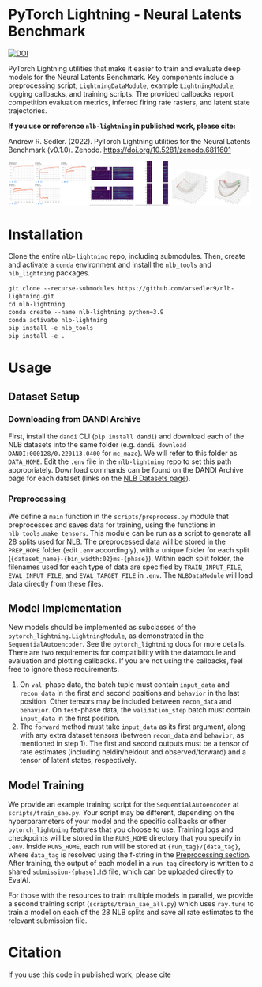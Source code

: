 # PyTorch Lightning - Neural Latents Benchmark

[![DOI](https://zenodo.org/badge/459264776.svg)](https://zenodo.org/badge/latestdoi/459264776)

PyTorch Lightning utilities that make it easier to train and evaluate deep models for the Neural Latents Benchmark. Key components include a preprocessing script, `LightningDataModule`, example `LightningModule`, logging callbacks, and training scripts. The provided callbacks report competition evaluation metrics, inferred firing rate rasters, and latent state trajectories.

**If you use or reference `nlb-lightning` in published work, please cite:**

Andrew R. Sedler. (2022). PyTorch Lightning utilities for the Neural Latents Benchmark (v0.1.0). Zenodo. https://doi.org/10.5281/zenodo.6811601

<p float="middle">
  <img src="assets/evaluation_callback.png" width="32%" />
  <img src="assets/raster_plot_callback.png" width="32%" />
  <img src="assets/trajectory_plot_callback.png" width="32%" />
</p>

# Installation
Clone the entire `nlb-lightning` repo, including submodules. Then, create and activate a `conda` environment and install the `nlb_tools` and `nlb_lightning` packages.
```
git clone --recurse-submodules https://github.com/arsedler9/nlb-lightning.git
cd nlb-lightning
conda create --name nlb-lightning python=3.9
conda activate nlb-lightning
pip install -e nlb_tools
pip install -e .
```

# Usage

## Dataset Setup
### Downloading from DANDI Archive
First, install the `dandi` CLI (`pip install dandi`) and download each of the NLB datasets into the same folder (e.g. `dandi download DANDI:000128/0.220113.0400` for `mc_maze`). We will refer to this folder as `DATA_HOME`. Edit the `.env` file in the `nlb-lightning` repo to set this path appropriately. Download commands can be found on the DANDI Archive page for each dataset (links on the [NLB Datasets page](https://neurallatents.github.io/datasets)).

### Preprocessing
We define a `main` function in the `scripts/preprocess.py` module that preprocesses and saves data for training, using the functions in `nlb_tools.make_tensors`. This module can be run as a script to generate all 28 splits used for NLB. The preprocessed data will be stored in the `PREP_HOME` folder (edit `.env` accordingly), with a unique folder for each split (`{dataset_name}-{bin_width:02}ms-{phase}`). Within each split folder, the filenames used for each type of data are specified by `TRAIN_INPUT_FILE`, `EVAL_INPUT_FILE`, and `EVAL_TARGET_FILE` in `.env`. The `NLBDataModule` will load data directly from these files.

## Model Implementation
New models should be implemented as subclasses of the `pytorch_lightning.LightningModule`, as demonstrated in the `SequentialAutoencoder`. See the `pytorch_lightning` docs for more details. There are two requirements for compatibility with the datamodule and evaluation and plotting callbacks. If you are not using the callbacks, feel free to ignore these requirements.

1. On `val`-phase data, the batch tuple must contain `input_data` and `recon_data` in the first and second positions and `behavior` in the last position. Other tensors may be included between `recon_data` and `behavior`. On `test`-phase data, the `validation_step` batch must contain `input_data` in the first position.
2. The `forward` method must take `input_data` as its first argument, along with any extra dataset tensors (between `recon_data` and `behavior`, as mentioned in step 1). The first and second outputs must be a tensor of rate estimates (including heldin/heldout and observed/forward) and a tensor of latent states, respectively.

## Model Training
We provide an example training script for the `SequentialAutoencoder` at `scripts/train_sae.py`. Your script may be different, depending on the hyperparameters of your model and the specific callbacks or other `pytorch_lightning` features that you choose to use. Training logs and checkpoints will be stored in the `RUNS_HOME` directory that you specify in `.env`. Inside `RUNS_HOME`, each run will be stored at `{run_tag}/{data_tag}`, where `data_tag` is resolved using the f-string in the [Preprocessing section](#preprocessing). After training, the output of each model in a `run_tag` directory is written to a shared `submission-{phase}.h5` file, which can be uploaded directly to EvalAI.

For those with the resources to train multiple models in parallel, we provide a second training script (`scripts/train_sae_all.py`) which uses `ray.tune` to train a model on each of the 28 NLB splits and save all rate estimates to the relevant submission file.

# Citation
If you use this code in published work, please cite 
